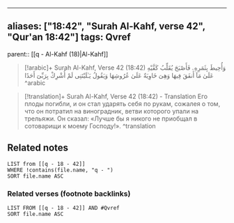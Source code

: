 
---
aliases: ["18:42", "Surah Al-Kahf, verse 42", "Qur'an 18:42"]
tags: Qvref
---

parent:: [[q - Al-Kahf (18)|Al-Kahf]]

> [!arabic]+ Surah Al-Kahf, Verse 42 (18:42)
> <span class="quran-arabic">وَأُحِيطَ بِثَمَرِهِۦ فَأَصْبَحَ يُقَلِّبُ كَفَّيْهِ عَلَىٰ مَآ أَنفَقَ فِيهَا وَهِىَ خَاوِيَةٌ عَلَىٰ عُرُوشِهَا وَيَقُولُ يَـٰلَيْتَنِى لَمْ أُشْرِكْ بِرَبِّىٓ أَحَدًا</span>
^arabic

> [!translation]+ Surah Al-Kahf, Verse 42 (18:42) - Translation
> Его плоды погибли, и он стал ударять себя по рукам, сожалея о том, что он потратил на виноградник, ветви которого упали на трельяжи. Он сказал: «Лучше бы я никого не приобщал в сотоварищи к моему Господу!».
^translation



## Related notes
```dataview
LIST from [[q - 18 - 42]]
WHERE !contains(file.name, "q - ")
SORT file.name ASC
```

### Related verses (footnote backlinks)
```dataview
LIST FROM [[q - 18 - 42]] AND #Qvref
SORT file.name ASC
```

